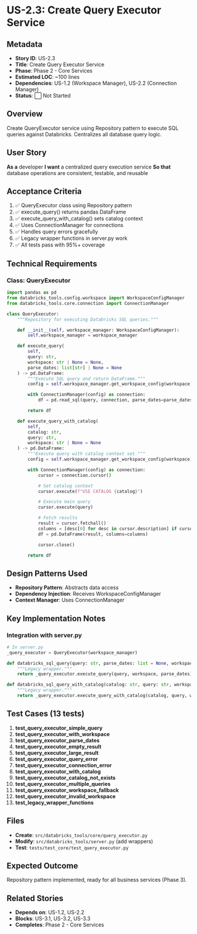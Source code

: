 # US-2.3: Create Query Executor Service

## Metadata
- **Story ID**: US-2.3
- **Title**: Create Query Executor Service
- **Phase**: Phase 2 - Core Services
- **Estimated LOC**: ~100 lines
- **Dependencies**: US-1.2 (Workspace Manager), US-2.2 (Connection Manager)
- **Status**: ⬜ Not Started

## Overview
Create QueryExecutor service using Repository pattern to execute SQL queries against Databricks. Centralizes all database query logic.

## User Story
**As a** developer
**I want** a centralized query execution service
**So that** database operations are consistent, testable, and reusable

## Acceptance Criteria
1. ✅ QueryExecutor class using Repository pattern
2. ✅ execute_query() returns pandas DataFrame
3. ✅ execute_query_with_catalog() sets catalog context
4. ✅ Uses ConnectionManager for connections
5. ✅ Handles query errors gracefully
6. ✅ Legacy wrapper functions in server.py work
7. ✅ All tests pass with 95%+ coverage

## Technical Requirements

### Class: QueryExecutor

```python
import pandas as pd
from databricks_tools.config.workspace import WorkspaceConfigManager
from databricks_tools.core.connection import ConnectionManager

class QueryExecutor:
    """Repository for executing Databricks SQL queries."""

    def __init__(self, workspace_manager: WorkspaceConfigManager):
        self.workspace_manager = workspace_manager

    def execute_query(
        self,
        query: str,
        workspace: str | None = None,
        parse_dates: list[str] | None = None
    ) -> pd.DataFrame:
        """Execute SQL query and return DataFrame."""
        config = self.workspace_manager.get_workspace_config(workspace)

        with ConnectionManager(config) as connection:
            df = pd.read_sql(query, connection, parse_dates=parse_dates)

        return df

    def execute_query_with_catalog(
        self,
        catalog: str,
        query: str,
        workspace: str | None = None
    ) -> pd.DataFrame:
        """Execute query with catalog context set."""
        config = self.workspace_manager.get_workspace_config(workspace)

        with ConnectionManager(config) as connection:
            cursor = connection.cursor()

            # Set catalog context
            cursor.execute(f"USE CATALOG {catalog}")

            # Execute main query
            cursor.execute(query)

            # Fetch results
            result = cursor.fetchall()
            columns = [desc[0] for desc in cursor.description] if cursor.description else []
            df = pd.DataFrame(result, columns=columns)

            cursor.close()

        return df
```

## Design Patterns Used
- **Repository Pattern**: Abstracts data access
- **Dependency Injection**: Receives WorkspaceConfigManager
- **Context Manager**: Uses ConnectionManager

## Key Implementation Notes

### Integration with server.py
```python
# In server.py
_query_executor = QueryExecutor(workspace_manager)

def databricks_sql_query(query: str, parse_dates: list = None, workspace: str | None = None) -> pd.DataFrame:
    """Legacy wrapper."""
    return _query_executor.execute_query(query, workspace, parse_dates)

def databricks_sql_query_with_catalog(catalog: str, query: str, workspace: str | None = None) -> pd.DataFrame:
    """Legacy wrapper."""
    return _query_executor.execute_query_with_catalog(catalog, query, workspace)
```

## Test Cases (13 tests)

1. **test_query_executor_simple_query**
2. **test_query_executor_with_workspace**
3. **test_query_executor_parse_dates**
4. **test_query_executor_empty_result**
5. **test_query_executor_large_result**
6. **test_query_executor_query_error**
7. **test_query_executor_connection_error**
8. **test_query_executor_with_catalog**
9. **test_query_executor_catalog_not_exists**
10. **test_query_executor_multiple_queries**
11. **test_query_executor_workspace_fallback**
12. **test_query_executor_invalid_workspace**
13. **test_legacy_wrapper_functions**

## Files
- **Create**: `src/databricks_tools/core/query_executor.py`
- **Modify**: `src/databricks_tools/server.py` (add wrappers)
- **Test**: `tests/test_core/test_query_executor.py`

## Expected Outcome
Repository pattern implemented, ready for all business services (Phase 3).

## Related Stories
- **Depends on**: US-1.2, US-2.2
- **Blocks**: US-3.1, US-3.2, US-3.3
- **Completes**: Phase 2 - Core Services
